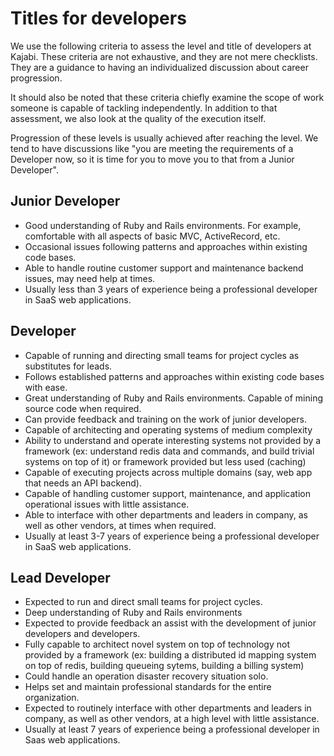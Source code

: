 # Titles for developers

We use the following criteria to assess the level and title of developers at Kajabi.
These criteria are not exhaustive, and they are not mere checklists.
They are a guidance to having an individualized discussion about career progression.

It should also be noted that these criteria chiefly examine the scope of work someone is
capable of tackling independently. In addition to that assessment, we also look at the
quality of the execution itself.

Progression of these levels is usually achieved after reaching the level. We tend to
have discussions like "you are meeting the requirements of a Developer now, so it is
time for you to move you to that from a Junior Developer".

## Junior Developer

* Good understanding of Ruby and Rails environments. For example, comfortable with all aspects
  of basic MVC, ActiveRecord, etc.
* Occasional issues following patterns and approaches within existing code bases.
* Able to handle routine customer support and maintenance backend issues, may need help at times.
* Usually less than 3 years of experience being a professional developer in SaaS web applications.

## Developer

* Capable of running and directing small teams for project cycles as substitutes for leads.
* Follows established patterns and approaches within existing code bases with ease.
* Great understanding of Ruby and Rails environments. Capable of mining source code when required.
* Can provide feedback and training on the work of junior developers.
* Capable of architecting and operating systems of medium complexity 
* Ability to understand and operate interesting systems not provided by a framework (ex: understand redis
  data and commands, and build trivial systems on top of it) or framework provided but less used (caching)
* Capable of executing projects across multiple domains (say, web app that needs an API backend).
* Capable of handling customer support, maintenance, and application operational issues with little
  assistance.
* Able to interface with other departments and leaders in company, as well as other vendors, at times when required.
* Usually at least 3-7 years of experience being a professional developer in SaaS web applications.

## Lead Developer

* Expected to run and direct small teams for project cycles.
* Deep understanding of Ruby and Rails environments
* Expected to provide feedback an assist with the development of junior developers and developers.
* Fully capable to architect novel system on top of technology not provided by a framework (ex: building a distributed
  id mapping system on top of redis, building queueing sytems, building a billing system)
* Could handle an operation disaster recovery situation solo.
* Helps set and maintain professional standards for the entire organization.
* Expected to routinely interface with other departments and leaders in company, as well as other vendors,
  at a high level with little assistance.
* Usually at least 7 years of experience being a professional developer in Saas web applications.
